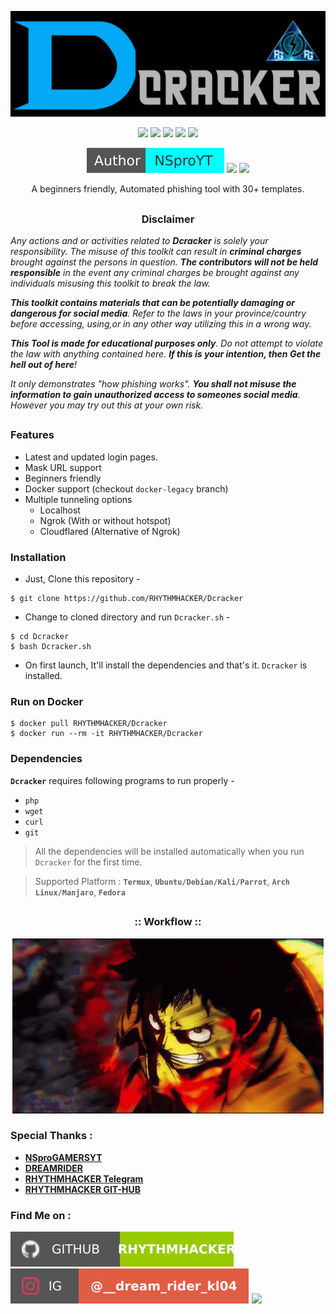 <!-- Zphisher -->

<p align="center">
  <img src=".imgs/logo.png">
</p>

<p align="center">
  <img src="https://img.shields.io/badge/Version-2.2-green?style=for-the-badge">
  <img src="https://img.shields.io/github/license/htr-tech/zphisher?style=for-the-badge">
  <img src="https://img.shields.io/github/stars/htr-tech/zphisher?style=for-the-badge">
  <img src="https://img.shields.io/github/issues/htr-tech/zphisher?color=red&style=for-the-badge">
  <img src="https://img.shields.io/github/forks/htr-tech/zphisher?color=teal&style=for-the-badge">
</p>

<p align="center">
  <img src=".imgs/nspro.svg">
  <img src="https://img.shields.io/badge/Open%20Source-Yes-cyan?style=flat-square">
  <img src="https://img.shields.io/badge/Written%20In-Bash-cyan?style=flat-square">
</p>

<p align="center">A beginners friendly, Automated phishing tool with 30+ templates.</p>

##

<h3><p align="center">Disclaimer</p></h3>

<i>Any actions and or activities related to <b>Dcracker</b> is solely your responsibility. The misuse of this toolkit can result in <b>criminal charges</b> brought against the persons in question. <b>The contributors will not be held responsible</b> in the event any criminal charges be brought against any individuals misusing this toolkit to break the law.

<b>This toolkit contains materials that can be potentially damaging or dangerous for social media</b>. Refer to the laws in your province/country before accessing, using,or in any other way utilizing this in a wrong way.

<b>This Tool is made for educational purposes only</b>. Do not attempt to violate the law with anything contained here. <b>If this is your intention, then Get the hell out of here</b>!

It only demonstrates "how phishing works". <b>You shall not misuse the information to gain unauthorized access to someones social media</b>. However you may try out this at your own risk.</i>

##

### Features

- Latest and updated login pages.
- Mask URL support 
- Beginners friendly
- Docker support (checkout `docker-legacy` branch)
- Multiple tunneling options
  - Localhost
  - Ngrok (With or without hotspot)
  - Cloudflared (Alternative of Ngrok)


### Installation

- Just, Clone this repository -
```
$ git clone https://github.com/RHYTHMHACKER/Dcracker
```

- Change to cloned directory and run `Dcracker.sh` -
```
$ cd Dcracker
$ bash Dcracker.sh
```

- On first launch, It'll install the dependencies and that's it. `Dcracker` is installed.

### Run on Docker
```
$ docker pull RHYTHMHACKER/Dcracker
$ docker run --rm -it RHYTHMHACKER/Dcracker
```

### Dependencies

**`Dcracker`** requires following programs to run properly - 
- `php`
- `wget`
- `curl`
- `git`

> All the dependencies will be installed automatically when you run `Dcracker` for the first time.

> Supported Platform : **`Termux`**, **`Ubuntu/Debian/Kali/Parrot`**, **`Arch Linux/Manjaro`**, **`Fedora`**

##

<h3 align="center">
:: Workflow ::
</h3>
<p align="center">
<img src=".imgs/NSproYT.gif"/>
</p>

### Special Thanks :

- [**NSproGAMERSYT**](https://youtube.com/c/NSproGAMERSYT1)
- [**DREAMRIDER**](https://www.instagram.com/__dream_rider_kl04)
- [**RHYTHMHACKER Telegram**](https://t.me/RHYTHMHACKER)
- [**RHYTHMHACKER GIT-HUB**](https://github.com/RHYTHMHACKER)





### Find Me on :
<p align="left">
  <a href="https://github.com/RHYTHMHACKER" target="_blank"><img src=".imgs/gitnspro.svg"></a>
  <a href="https://www.instagram.com/__dream_rider_kl04" target="_blank"><img src=".imgs/instanspro.svg"></a>
  <a href="https://t.me/RHYTHMHACKER" target="_blank"><img src="https://img.shields.io/badge/Chat-Messenger-blue?style=for-the-badge&logo=messenger"></a>
</p>

